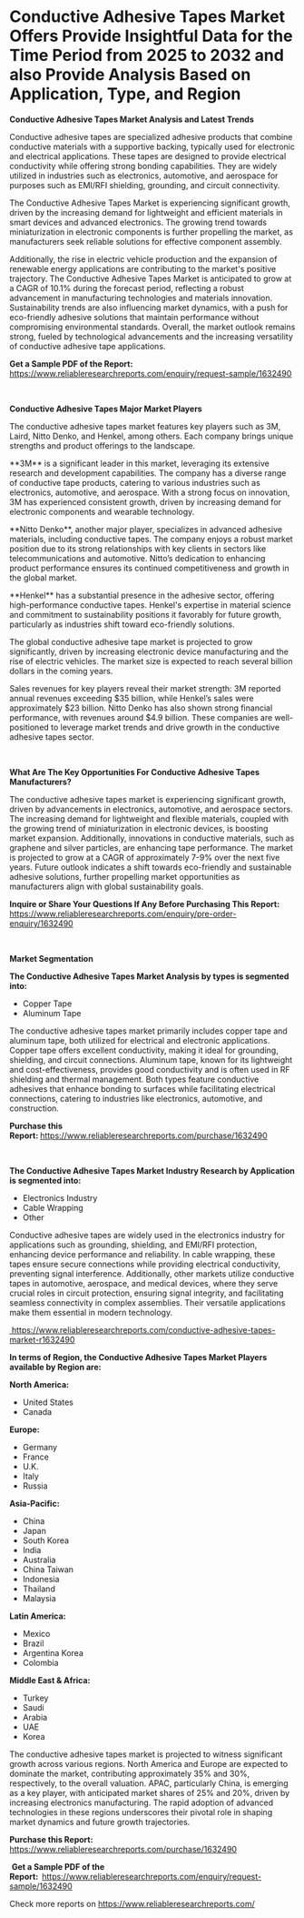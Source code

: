 <p><h1>Conductive Adhesive Tapes Market Offers Provide Insightful Data for the Time Period from 2025 to 2032 and also Provide Analysis Based on Application, Type, and Region</h1></p><p><strong>Conductive Adhesive Tapes Market Analysis and Latest Trends</strong></p>
<p><p>Conductive adhesive tapes are specialized adhesive products that combine conductive materials with a supportive backing, typically used for electronic and electrical applications. These tapes are designed to provide electrical conductivity while offering strong bonding capabilities. They are widely utilized in industries such as electronics, automotive, and aerospace for purposes such as EMI/RFI shielding, grounding, and circuit connectivity. </p><p>The Conductive Adhesive Tapes Market is experiencing significant growth, driven by the increasing demand for lightweight and efficient materials in smart devices and advanced electronics. The growing trend towards miniaturization in electronic components is further propelling the market, as manufacturers seek reliable solutions for effective component assembly. </p><p>Additionally, the rise in electric vehicle production and the expansion of renewable energy applications are contributing to the market's positive trajectory. The Conductive Adhesive Tapes Market is anticipated to grow at a CAGR of 10.1% during the forecast period, reflecting a robust advancement in manufacturing technologies and materials innovation. Sustainability trends are also influencing market dynamics, with a push for eco-friendly adhesive solutions that maintain performance without compromising environmental standards. Overall, the market outlook remains strong, fueled by technological advancements and the increasing versatility of conductive adhesive tape applications.</p></p>
<p><strong>Get a Sample PDF of the Report:&nbsp;</strong> <a href="https://www.reliableresearchreports.com/enquiry/request-sample/1632490?utm_campaign=2179&utm_medium=2&utm_source=Github&utm_content=ia&utm_term=30012025&utm_id=conductive-adhesive-tapes">https://www.reliableresearchreports.com/enquiry/request-sample/1632490</a></p>
<p>&nbsp;</p>
<p><strong>Conductive Adhesive Tapes Major Market Players</strong></p>
<p><p>The conductive adhesive tapes market features key players such as 3M, Laird, Nitto Denko, and Henkel, among others. Each company brings unique strengths and product offerings to the landscape.</p><p>**3M** is a significant leader in this market, leveraging its extensive research and development capabilities. The company has a diverse range of conductive tape products, catering to various industries such as electronics, automotive, and aerospace. With a strong focus on innovation, 3M has experienced consistent growth, driven by increasing demand for electronic components and wearable technology.</p><p>**Nitto Denko**, another major player, specializes in advanced adhesive materials, including conductive tapes. The company enjoys a robust market position due to its strong relationships with key clients in sectors like telecommunications and automotive. Nitto’s dedication to enhancing product performance ensures its continued competitiveness and growth in the global market.</p><p>**Henkel** has a substantial presence in the adhesive sector, offering high-performance conductive tapes. Henkel's expertise in material science and commitment to sustainability positions it favorably for future growth, particularly as industries shift toward eco-friendly solutions.</p><p>The global conductive adhesive tape market is projected to grow significantly, driven by increasing electronic device manufacturing and the rise of electric vehicles. The market size is expected to reach several billion dollars in the coming years.</p><p>Sales revenues for key players reveal their market strength: 3M reported annual revenues exceeding $35 billion, while Henkel’s sales were approximately $23 billion. Nitto Denko has also shown strong financial performance, with revenues around $4.9 billion. These companies are well-positioned to leverage market trends and drive growth in the conductive adhesive tapes sector.</p></p>
<p>&nbsp;</p>
<p><strong>What Are The Key Opportunities For Conductive Adhesive Tapes Manufacturers?</strong></p>
<p><p>The conductive adhesive tapes market is experiencing significant growth, driven by advancements in electronics, automotive, and aerospace sectors. The increasing demand for lightweight and flexible materials, coupled with the growing trend of miniaturization in electronic devices, is boosting market expansion. Additionally, innovations in conductive materials, such as graphene and silver particles, are enhancing tape performance. The market is projected to grow at a CAGR of approximately 7-9% over the next five years. Future outlook indicates a shift towards eco-friendly and sustainable adhesive solutions, further propelling market opportunities as manufacturers align with global sustainability goals.</p></p>
<p><strong>Inquire or Share Your Questions If Any Before Purchasing This Report:</strong> <a href="https://www.reliableresearchreports.com/enquiry/pre-order-enquiry/1632490?utm_campaign=2179&utm_medium=2&utm_source=Github&utm_content=ia&utm_term=30012025&utm_id=conductive-adhesive-tapes">https://www.reliableresearchreports.com/enquiry/pre-order-enquiry/1632490</a></p>
<p>&nbsp;</p>
<p><strong>Market Segmentation</strong></p>
<p><strong>The Conductive Adhesive Tapes Market Analysis by types is segmented into:</strong></p>
<p><ul><li>Copper Tape</li><li>Aluminum Tape</li></ul></p>
<p><p>The conductive adhesive tapes market primarily includes copper tape and aluminum tape, both utilized for electrical and electronic applications. Copper tape offers excellent conductivity, making it ideal for grounding, shielding, and circuit connections. Aluminum tape, known for its lightweight and cost-effectiveness, provides good conductivity and is often used in RF shielding and thermal management. Both types feature conductive adhesives that enhance bonding to surfaces while facilitating electrical connections, catering to industries like electronics, automotive, and construction.</p></p>
<p><strong>Purchase this Report:&nbsp;</strong><a href="https://www.reliableresearchreports.com/purchase/1632490?utm_campaign=2179&utm_medium=2&utm_source=Github&utm_content=ia&utm_term=30012025&utm_id=conductive-adhesive-tapes">https://www.reliableresearchreports.com/purchase/1632490</a></p>
<p>&nbsp;</p>
<p><strong>The Conductive Adhesive Tapes Market Industry Research by Application is segmented into:</strong></p>
<p><ul><li>Electronics Industry</li><li>Cable Wrapping</li><li>Other</li></ul></p>
<p><p>Conductive adhesive tapes are widely used in the electronics industry for applications such as grounding, shielding, and EMI/RFI protection, enhancing device performance and reliability. In cable wrapping, these tapes ensure secure connections while providing electrical conductivity, preventing signal interference. Additionally, other markets utilize conductive tapes in automotive, aerospace, and medical devices, where they serve crucial roles in circuit protection, ensuring signal integrity, and facilitating seamless connectivity in complex assemblies. Their versatile applications make them essential in modern technology.</p></p>
<p><a href="https://www.reliableresearchreports.com/conductive-adhesive-tapes-market-r1632490?utm_campaign=2179&utm_medium=2&utm_source=Github&utm_content=ia&utm_term=30012025&utm_id=conductive-adhesive-tapes">&nbsp;https://www.reliableresearchreports.com/conductive-adhesive-tapes-market-r1632490</a></p>
<p><strong>In terms of Region, the Conductive Adhesive Tapes Market Players available by Region are:</strong></p>
<p>
    <p> <strong> North America: </strong>
        <ul>
            <li>United States</li>
            <li>Canada</li>
        </ul>
        </p> 
    <p> <strong> Europe: </strong>
        <ul>
            <li>Germany</li>
            <li>France</li>
            <li>U.K.</li>
            <li>Italy</li>
            <li>Russia</li>
        </ul>
        </p> 
    <p> <strong> Asia-Pacific: </strong>
        <ul>
            <li>China</li>
            <li>Japan</li>
            <li>South Korea</li>
            <li>India</li>
            <li>Australia</li>
            <li>China Taiwan</li>
            <li>Indonesia</li>
            <li>Thailand</li>
            <li>Malaysia</li>
        </ul>
        </p> 
    <p> <strong> Latin America: </strong>
        <ul>
            <li>Mexico</li>
            <li>Brazil</li>
            <li>Argentina Korea</li>
            <li>Colombia</li>
        </ul>
        </p> 
    <p> <strong> Middle East & Africa: </strong>
        <ul>
            <li>Turkey</li>
            <li>Saudi</li>
            <li>Arabia</li>
            <li>UAE</li>
            <li>Korea</li>
        </ul>
    </p>
    </p>
<p><p>The conductive adhesive tapes market is projected to witness significant growth across various regions. North America and Europe are expected to dominate the market, contributing approximately 35% and 30%, respectively, to the overall valuation. APAC, particularly China, is emerging as a key player, with anticipated market shares of 25% and 20%, driven by increasing electronics manufacturing. The rapid adoption of advanced technologies in these regions underscores their pivotal role in shaping market dynamics and future growth trajectories.</p></p>
<p><strong>Purchase this Report: </strong><a href="https://www.reliableresearchreports.com/purchase/1632490?utm_campaign=2179&utm_medium=2&utm_source=Github&utm_content=ia&utm_term=30012025&utm_id=conductive-adhesive-tapes">https://www.reliableresearchreports.com/purchase/1632490</a></p>
<p>&nbsp;<strong>Get a Sample PDF of the Report:&nbsp;&nbsp;</strong><a href="https://www.reliableresearchreports.com/enquiry/request-sample/1632490?utm_campaign=2179&utm_medium=2&utm_source=Github&utm_content=ia&utm_term=30012025&utm_id=conductive-adhesive-tapes">https://www.reliableresearchreports.com/enquiry/request-sample/1632490</a></p>
<p><strong></strong></p>
<p>Check more reports on <a href="https://www.reliableresearchreports.com/?utm_campaign=2179&utm_medium=2&utm_source=Github&utm_content=ia&utm_term=30012025&utm_id=conductive-adhesive-tapes">https://www.reliableresearchreports.com/</a></p>